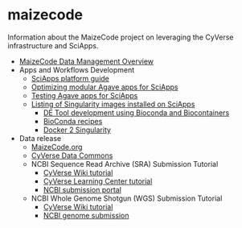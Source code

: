 # maizecode
Information about the MaizeCode project on leveraging the CyVerse infrastructure and SciApps.

* [MaizeCode Data Management Overview](docs/MaizeCode-data-management.md)
* Apps and Workflows Development
  * [SciApps platform guide](https://cyverse-sciapps-guide.readthedocs-hosted.com/en/latest/index.html)
  * [Optimizing modular Agave apps for SciApps](docs/Agave-SciApps.md)
  * [Testing Agave apps for SciApps](docs/Test-SciApps-apps.md)
  * [Listing of Singularity images installed on SciApps](docs/Singularity-SciApps.md)
    * [DE Tool development using Bioconda and Biocontainers](https://wiki.cyverse.org/wiki/display/csmgmt/DE+Tool+Docker+Image+registration+and+installation+using+Bioconda+and+Biocontainers)
    * [BioConda recipes](https://github.com/bioconda/bioconda-recipes)
    * [Docker 2 Singularity](https://github.com/singularityware/docker2singularity)
* Data release
  * [MaizeCode.org](http://www.maizecode.org/data/)
  * [CyVerse Data Commons](http://datacommons.cyverse.org/)
  * NCBI Sequence Read Archive (SRA) Submission Tutorial
    * [CyVerse Wiki tutorial](https://wiki.cyverse.org/wiki/pages/viewpage.action?pageId=20351132)
    * [CyVerse Learning Center tutorial](https://learning.cyverse.org/projects/sra_submission_quickstart/en/latest/)
    * [NCBI submission portal](https://www.ncbi.nlm.nih.gov/sra/docs/submitportal/)
  * NCBI Whole Genome Shotgun (WGS) Submission Tutorial
    * [CyVerse Wiki tutorial](https://wiki.cyverse.org/wiki/pages/viewpage.action?pageId=34834057)
    * [NCBI genome submission](https://www.ncbi.nlm.nih.gov/genbank/genomesubmit/)
